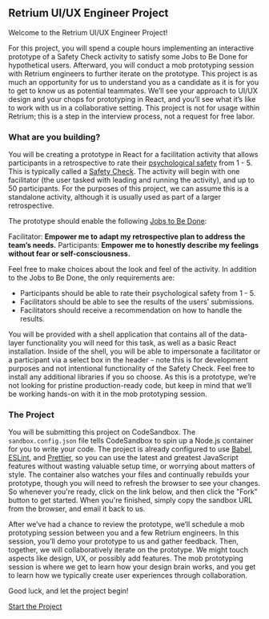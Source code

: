## Retrium UI/UX Engineer Project

Welcome to the Retrium UI/UX Engineer Project!

For this project, you will spend a couple hours implementing an interactive prototype of a Safety Check activity to satisfy some Jobs to Be Done for hypothetical users. Afterward, you will conduct a mob prototyping session with Retrium engineers to further iterate on the prototype. This project is as much an opportunity for us to understand you as a candidate as it is for you to get to know us as potential teammates. We’ll see your approach to UI/UX design and your chops for prototyping in React, and you’ll see what it’s like to work with us in a collaborative setting. This project is not for usage within Retrium; this is a step in the interview process, not a request for free labor.

### What are you building?

You will be creating a prototype in React for a facilitation activity that allows participants in a retrospective to rate their [psychological safety](https://www.retrium.com/ultimate-guide-to-agile-retrospectives/psychological-safety#:~:text=%22Psychological%20safety%20is%20a%20belief,questions%2C%20concerns%20or%20mistakes.%22) from 1 - 5. This is typically called a [Safety Check](https://www.retrium.com/blog/what-to-do-when-people-dont-feel-safe-in-the-retrospective). The activity will begin with one facilitator (the user tasked with leading and running the activity), and up to 50 participants. For the purposes of this project, we can assume this is a standalone activity, although it is usually used as part of a larger retrospective.

The prototype should enable the following [Jobs to Be Done](https://jtbd.info/2-what-is-jobs-to-be-done-jtbd-796b82081cca):

Facilitator: **Empower me to adapt my retrospective plan to address the team’s needs.**
Participants: **Empower me to honestly describe my feelings without fear or self-consciousness.**

Feel free to make choices about the look and feel of the activity. In addition to the Jobs to Be Done, the only requirements are:

- Participants should be able to rate their psychological safety from 1 - 5.
- Facilitators should be able to see the results of the users’ submissions.
- Facilitators should receive a recommendation on how to handle the results.

You will be provided with a shell application that contains all of the data-layer functionality you will need for this task, as well as a basic React installation. Inside of the shell, you will be able to impersonate a facilitator or a participant via a select box in the header - note this is for development purposes and not intentional functionality of the Safety Check. Feel free to install any additional libraries if you so choose. As this is a prototype, we’re not looking for pristine production-ready code, but keep in mind that we’ll be working hands-on with it in the mob prototyping session.

### The Project

You will be submitting this project on CodeSandbox. The `sandbox.config.json` file tells CodeSandbox to spin up a Node.js container for you to write your code. The project is already configured to use [Babel](https://babeljs.io/), [ESLint](https://eslint.org/), and [Prettier](https://prettier.io/), so you can use the latest and greatest JavaScript features without wasting valuable setup time, or worrying about matters of style. The container also watches your files and continually rebuilds your prototype, though you will need to refresh the browser to see your changes. So whenever you're ready, click on the link below, and then click the "Fork" button to get started. When you're finished, simply copy the sandbox URL from the browser, and email it back to us.

After we’ve had a chance to review the prototype, we’ll schedule a mob prototyping session between you and a few Retrium engineers. In this session, you’ll demo your prototype to us and gather feedback. Then, together, we will collaboratively iterate on the prototype. We might touch aspects like design, UX, or possibly add features. The mob prototyping session is where we get to learn how your design brain works, and you get to learn how we typically create user experiences through collaboration.

Good luck, and let the project begin!

[Start the Project](https://codesandbox.io/s/crazy-hermann-8r5nz?from-embed=&file=/README.md)
